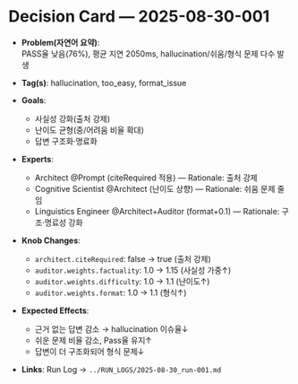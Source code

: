 # Decision Card — 2025-08-30-001

- **Problem(자연어 요약)**:  
  PASS율 낮음(76%), 평균 지연 2050ms, hallucination/쉬움/형식 문제 다수 발생

- **Tag(s)**: hallucination, too_easy, format_issue

- **Goals**:

  - 사실성 강화(출처 강제)
  - 난이도 균형(중/어려움 비율 확대)
  - 답변 구조화·명료화

- **Experts**:

  - Architect @Prompt (citeRequired 적용) — Rationale: 출처 강제
  - Cognitive Scientist @Architect (난이도 상향) — Rationale: 쉬움 문제 줄임
  - Linguistics Engineer @Architect+Auditor (format+0.1) — Rationale: 구조·명료성 강화

- **Knob Changes**:

  - `architect.citeRequired`: false → true (출처 강제)
  - `auditor.weights.factuality`: 1.0 → 1.15 (사실성 가중↑)
  - `auditor.weights.difficulty`: 1.0 → 1.1 (난이도↑)
  - `auditor.weights.format`: 1.0 → 1.1 (형식↑)

- **Expected Effects**:

  - 근거 없는 답변 감소 → hallucination 이슈율↓
  - 쉬운 문제 비율 감소, Pass율 유지↑
  - 답변이 더 구조화되어 형식 문제↓

- **Links**: Run Log → `../RUN_LOGS/2025-08-30_run-001.md`
